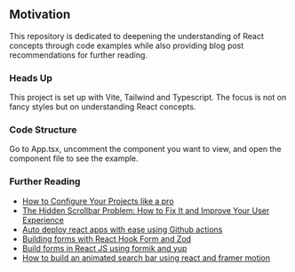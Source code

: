 ## Motivation

This repository is dedicated to deepening the understanding of React concepts through code examples while also providing blog post recommendations for further reading.

### Heads Up

This project is set up with Vite, Tailwind and Typescript. The focus is not on fancy styles but on understanding React concepts.

### Code Structure

Go to App.tsx, uncomment the component you want to view, and open the component file to see the example.

### Further Reading

- [How to Configure Your Projects like a pro](https://phanendraguptha.medium.com/how-to-configure-your-projects-like-a-pro-6cceb6a38bd1)
- [The Hidden Scrollbar Problem: How to Fix It and Improve Your User Experience](https://phanendraguptha.medium.com/the-hidden-scrollbar-problem-how-to-fix-it-and-improve-your-user-experience-4def2cc50934)
- [Auto deploy react apps with ease using Github actions](https://phanendraguptha.medium.com/auto-deploy-react-apps-with-ease-using-github-actions-78b642de03ba)
- [Building forms with React Hook Form and Zod
  ](https://phanendraguptha.medium.com/building-forms-with-react-hook-form-and-zod-4ab035b15c9a)
- [Build forms in React JS using formik and yup
  ](https://phanendraguptha.medium.com/build-forms-in-react-js-using-formik-and-yup-6d70f2a63338)
- [How to build an animated search bar using react and framer motion](https://phanendraguptha.medium.com/how-to-build-an-animated-search-bar-using-react-and-framer-motion-bc11174bbb9d)

